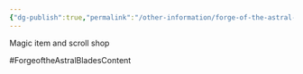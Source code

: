 ```yaml
---
{"dg-publish":true,"permalink":"/other-information/forge-of-the-astral-blades/locations/gateway-baazar/the-veiled-wares/","updated":"2025-03-01T21:16:14.483+00:00"}
---
```


Magic item and scroll shop

#ForgeoftheAstralBladesContent 